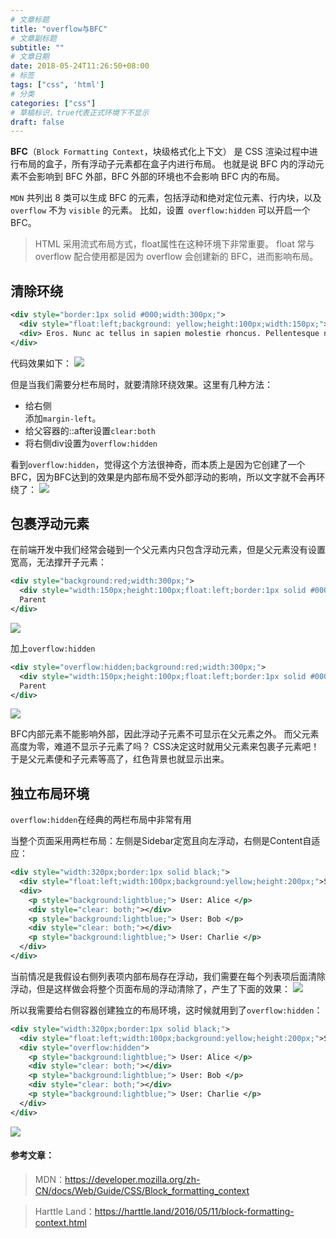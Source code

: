 ```yaml
---
# 文章标题
title: "overflow与BFC"
# 文章副标题
subtitle: ""
# 文章日期
date: 2018-05-24T11:26:50+08:00
# 标签
tags: ["css", 'html']
# 分类
categories: ["css"]
# 草稿标识，true代表正式环境下不显示
draft: false
---
```



**BFC**（`Block Formatting Context`，块级格式化上下文） 是 CSS 渲染过程中进行布局的盒子，所有浮动子元素都在盒子内进行布局。 也就是说 BFC 内的浮动元素不会影响到 BFC 外部，BFC 外部的环境也不会影响 BFC 内的布局。

 `MDN` 共列出 8 类可以生成 BFC 的元素，包括浮动和绝对定位元素、行内块，以及` overflow` 不为 `visible` 的元素。 比如，设置` overflow:hidden` 可以开启一个 BFC。

> HTML 采用流式布局方式，float属性在这种环境下非常重要。 float 常与 overflow 配合使用都是因为 overflow 会创建新的 BFC，进而影响布局。

## 清除环绕

```xml
<div style="border:1px solid #000;width:300px;">
  <div style="float:left;background: yellow;height:100px;width:150px;">float:left</div> 
  <div> Eros. Nunc ac tellus in sapien molestie rhoncus. Pellentesque nisl. Praesent venenatis blandit velit. Fusce rutrum.  Leo diam interdum ligula, eu scelerisque sem purus in tellus.</div>
</div>
```
代码效果如下：
![](http://cdn.billyhu.com/blogUploads/1527144681000.png)

但是当我们需要分栏布局时，就要清除环绕效果。这里有几种方法：
- 给右侧<div>添加`margin-left`。
- 给父容器的::after设置`clear:both`
- 将右侧div设置为`overflow:hidden`

看到`overflow:hidden`，觉得这个方法很神奇，而本质上是因为它创建了一个BFC，因为BFC达到的效果是内部布局不受外部浮动的影响，所以文字就不会再环绕了：
![](http://cdn.billyhu.com/blogUploads/1527144940000.png)

## 包裹浮动元素

在前端开发中我们经常会碰到一个父元素内只包含浮动元素，但是父元素没有设置宽高，无法撑开子元素：
```xml
<div style="background:red;width:300px;">
  <div style="width:150px;height:100px;float:left;border:1px solid #000;">Child</div>
  Parent
</div>
```

![](http://cdn.billyhu.com/blogUploads/1527145390000.png)

加上`overflow:hidden`

```xml
<div style="overflow:hidden;background:red;width:300px;">
  <div style="width:150px;height:100px;float:left;border:1px solid #000;">Child</div>
  Parent
</div>
```

![](http://cdn.billyhu.com/blogUploads/1527145468000.png)

BFC内部元素不能影响外部，因此浮动子元素不可显示在父元素之外。 而父元素高度为零，难道不显示子元素了吗？ CSS决定这时就用父元素来包裹子元素吧！ 于是父元素便和子元素等高了，红色背景也就显示出来。

## 独立布局环境
`overflow:hidden`在经典的两栏布局中非常有用

当整个页面采用两栏布局：左侧是Sidebar定宽且向左浮动，右侧是Content自适应：
```xml
<div style="width:320px;border:1px solid black;">
  <div style="float:left;width:100px;background:yellow;height:200px;">Sidebar</div>
  <div>
    <p style="background:lightblue;"> User: Alice </p>
    <div style="clear: both;"></div>
    <p style="background:lightblue;"> User: Bob </p>
    <div style="clear: both;"></div>
    <p style="background:lightblue;"> User: Charlie </p>
  </div>
</div>
```
当前情况是我假设右侧列表项内部布局存在浮动，我们需要在每个列表项后面清除浮动，但是这样做会将整个页面布局的浮动清除了，产生了下面的效果：
![](http://cdn.billyhu.com/blogUploads/1527145967000.png)

所以我需要给右侧容器创建独立的布局环境，这时候就用到了`overflow:hidden`：
```xml
<div style="width:320px;border:1px solid black;">
  <div style="float:left;width:100px;background:yellow;height:200px;">Sidebar</div>
  <div style="overflow:hidden">
    <p style="background:lightblue;"> User: Alice </p>
    <div style="clear: both;"></div>
    <p style="background:lightblue;"> User: Bob </p>
    <div style="clear: both;"></div>
    <p style="background:lightblue;"> User: Charlie </p>
  </div>
</div>
```
![](http://cdn.billyhu.com/blogUploads/1527146088000.png)


#### 参考文章：
> MDN：https://developer.mozilla.org/zh-CN/docs/Web/Guide/CSS/Block_formatting_context

>  Harttle Land：https://harttle.land/2016/05/11/block-formatting-context.html
